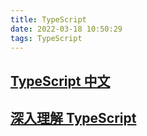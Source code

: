 ```yaml
---
title: TypeScript
date: 2022-03-18 10:50:29
tags: TypeScript
---
```


## [TypeScript 中文](https://www.tslang.cn/docs/handbook/basic-types.html)

## [深入理解 TypeScript](https://jkchao.github.io/typescript-book-chinese/project/dynamicImportExpressions.html)
